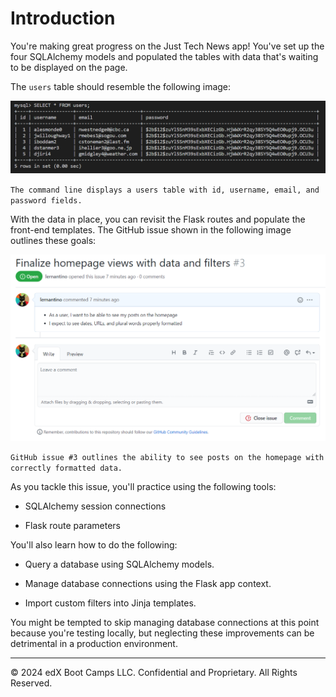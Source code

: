 # Introduction

You're making great progress on the Just Tech News app! You've set up the four SQLAlchemy models and populated the tables with data that's waiting to be displayed on the page.

The `users` table should resemble the following image:

![](../Images/100-mysql-table.png)

`The command line displays a users table with id, username, email, and password fields.`

With the data in place, you can revisit the Flask routes and populate the front-end templates. The GitHub issue shown in the following image outlines these goals:

![](../Images/200-gh-issue.png)

`GitHub issue #3 outlines the ability to see posts on the homepage with correctly formatted data.`

As you tackle this issue, you'll practice using the following tools:

* SQLAlchemy session connections

* Flask route parameters

You'll also learn how to do the following:

* Query a database using SQLAlchemy models.

* Manage database connections using the Flask app context.

* Import custom filters into Jinja templates.

You might be tempted to skip managing database connections at this point because you're testing locally, but neglecting these improvements can be detrimental in a production environment.

---
© 2024 edX Boot Camps LLC. Confidential and Proprietary. All Rights Reserved.
